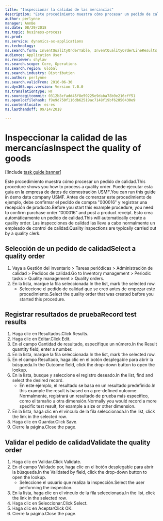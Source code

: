 ```yaml
--- 
title: "Inspeccionar la calidad de las mercancías"
description: "Este procedimiento muestra cómo procesar un pedido de calidad."
author: perlynne
manager: AnnBe
ms.date: 08/29/2018
ms.topic: business-process
ms.prod: 
ms.service: dynamics-ax-applications
ms.technology: 
ms.search.form: InventQualityOrderTable, InventQualityOrderLineResults, HcmWorkerLookUp
audience: Application User
ms.reviewer: shylaw
ms.search.scope: Core, Operations
ms.search.region: Global
ms.search.industry: Distribution
ms.author: perlynne
ms.search.validFrom: 2016-06-30
ms.dyn365.ops.version: Version 7.0.0
ms.translationtype: HT
ms.sourcegitcommit: 0312b8cfadd45f8e59225e9daba78b9e216cff51
ms.openlocfilehash: f9e9d750f116db62519ac7148f19bf62050430e9
ms.contentlocale: es-es
ms.lasthandoff: 09/14/2018

---
```

# <a name="inspect-the-quality-of-goods"></a><span data-ttu-id="65583-103">Inspeccionar la calidad de las mercancías</span><span class="sxs-lookup"><span data-stu-id="65583-103">Inspect the quality of goods</span></span>

[!include [task guide banner](../../includes/task-guide-banner.md)]

<span data-ttu-id="65583-104">Este procedimiento muestra cómo procesar un pedido de calidad.</span><span class="sxs-lookup"><span data-stu-id="65583-104">This procedure shows you how to process a quality order.</span></span> <span data-ttu-id="65583-105">Puede ejecutar esta guía en la empresa de datos de demostración USMF.</span><span class="sxs-lookup"><span data-stu-id="65583-105">You can run this guide in demo data company USMF.</span></span> <span data-ttu-id="65583-106">Antes de comenzar este procedimiento de ejemplo, debe confirmar el pedido de compra "000016" y registrar una recepción de producto.</span><span class="sxs-lookup"><span data-stu-id="65583-106">Before you start this example procedure, you need to confirm purchase order “000016” and post a product receipt.</span></span> <span data-ttu-id="65583-107">Esto crea automáticamente un pedido de calidad.</span><span class="sxs-lookup"><span data-stu-id="65583-107">This will automatically create a quality order.</span></span> <span data-ttu-id="65583-108">Las inspecciones de calidad las lleva a cabo normalmente un empleado de control de calidad.</span><span class="sxs-lookup"><span data-stu-id="65583-108">Quality inspections are typically carried out by a quality clerk.</span></span>


## <a name="select-a-quality-order"></a><span data-ttu-id="65583-109">Selección de un pedido de calidad</span><span class="sxs-lookup"><span data-stu-id="65583-109">Select a quality order</span></span>
1. <span data-ttu-id="65583-110">Vaya a Gestión del inventario > Tareas periódicas > Administración de calidad > Pedidos de calidad.</span><span class="sxs-lookup"><span data-stu-id="65583-110">Go to Inventory management > Periodic tasks > Quality management > Quality orders.</span></span>
2. <span data-ttu-id="65583-111">En la lista, marque la fila seleccionada.</span><span class="sxs-lookup"><span data-stu-id="65583-111">In the list, mark the selected row.</span></span>
    * <span data-ttu-id="65583-112">Seleccione el pedido de calidad que se creó antes de empezar este procedimiento.</span><span class="sxs-lookup"><span data-stu-id="65583-112">Select the quality order that was created before you started this procedure.</span></span>  

## <a name="record-test-results"></a><span data-ttu-id="65583-113">Registrar resultados de prueba</span><span class="sxs-lookup"><span data-stu-id="65583-113">Record test results</span></span>
1. <span data-ttu-id="65583-114">Haga clic en Resultados.</span><span class="sxs-lookup"><span data-stu-id="65583-114">Click Results.</span></span>
2. <span data-ttu-id="65583-115">Haga clic en Editar.</span><span class="sxs-lookup"><span data-stu-id="65583-115">Click Edit.</span></span>
3. <span data-ttu-id="65583-116">En el campo Cantidad de resultado, especifique un número.</span><span class="sxs-lookup"><span data-stu-id="65583-116">In the Result quantity field, enter a number.</span></span>
4. <span data-ttu-id="65583-117">En la lista, marque la fila seleccionada.</span><span class="sxs-lookup"><span data-stu-id="65583-117">In the list, mark the selected row.</span></span>
5. <span data-ttu-id="65583-118">En el campo Resultado, haga clic en el botón desplegable para abrir la búsqueda.</span><span class="sxs-lookup"><span data-stu-id="65583-118">In the Outcome field, click the drop-down button to open the lookup.</span></span>
6. <span data-ttu-id="65583-119">En la lista, busque y seleccione el registro deseado.</span><span class="sxs-lookup"><span data-stu-id="65583-119">In the list, find and select the desired record.</span></span>
    * <span data-ttu-id="65583-120">En este ejemplo, el resultado se basa en un resultado predefinido.</span><span class="sxs-lookup"><span data-stu-id="65583-120">In this example the result is based on a pre-defined outcome.</span></span> <span data-ttu-id="65583-121">Normalmente, registrará un resultado de prueba más específico, como el tamaño u otra dimensión.</span><span class="sxs-lookup"><span data-stu-id="65583-121">Normally you would record a more specific test result, for example a size or other dimension.</span></span>  
7. <span data-ttu-id="65583-122">En la lista, haga clic en el vínculo de la fila seleccionada.</span><span class="sxs-lookup"><span data-stu-id="65583-122">In the list, click the link in the selected row.</span></span>
8. <span data-ttu-id="65583-123">Haga clic en Guardar.</span><span class="sxs-lookup"><span data-stu-id="65583-123">Click Save.</span></span>
9. <span data-ttu-id="65583-124">Cierre la página.</span><span class="sxs-lookup"><span data-stu-id="65583-124">Close the page.</span></span>

## <a name="validate-the-quality-order"></a><span data-ttu-id="65583-125">Validar el pedido de calidad</span><span class="sxs-lookup"><span data-stu-id="65583-125">Validate the quality order</span></span>
1. <span data-ttu-id="65583-126">Haga clic en Validar.</span><span class="sxs-lookup"><span data-stu-id="65583-126">Click Validate.</span></span>
2. <span data-ttu-id="65583-127">En el campo Validado por, haga clic en el botón desplegable para abrir la búsqueda.</span><span class="sxs-lookup"><span data-stu-id="65583-127">In the Validated by field, click the drop-down button to open the lookup.</span></span>
    * <span data-ttu-id="65583-128">Seleccione el usuario que realiza la inspección.</span><span class="sxs-lookup"><span data-stu-id="65583-128">Select the user performing the inspection.</span></span>  
3. <span data-ttu-id="65583-129">En la lista, haga clic en el vínculo de la fila seleccionada.</span><span class="sxs-lookup"><span data-stu-id="65583-129">In the list, click the link in the selected row.</span></span>
4. <span data-ttu-id="65583-130">Haga clic en Seleccionar.</span><span class="sxs-lookup"><span data-stu-id="65583-130">Click Select.</span></span>
5. <span data-ttu-id="65583-131">Haga clic en Aceptar</span><span class="sxs-lookup"><span data-stu-id="65583-131">Click OK.</span></span>
6. <span data-ttu-id="65583-132">Cierre la página.</span><span class="sxs-lookup"><span data-stu-id="65583-132">Close the page.</span></span>


